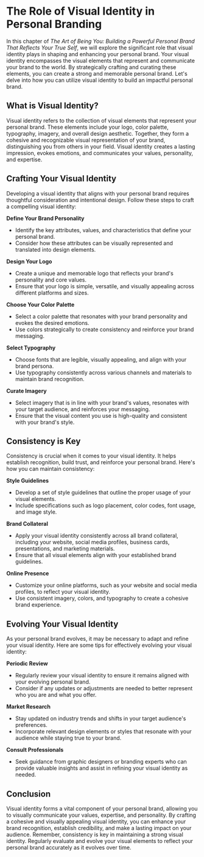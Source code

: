 The Role of Visual Identity in Personal Branding
=========================================================

In this chapter of *The Art of Being You: Building a Powerful Personal Brand That Reflects Your True Self*, we will explore the significant role that visual identity plays in shaping and enhancing your personal brand. Your visual identity encompasses the visual elements that represent and communicate your brand to the world. By strategically crafting and curating these elements, you can create a strong and memorable personal brand. Let's delve into how you can utilize visual identity to build an impactful personal brand.

What is Visual Identity?
------------------------

Visual identity refers to the collection of visual elements that represent your personal brand. These elements include your logo, color palette, typography, imagery, and overall design aesthetic. Together, they form a cohesive and recognizable visual representation of your brand, distinguishing you from others in your field. Visual identity creates a lasting impression, evokes emotions, and communicates your values, personality, and expertise.

Crafting Your Visual Identity
-----------------------------

Developing a visual identity that aligns with your personal brand requires thoughtful consideration and intentional design. Follow these steps to craft a compelling visual identity:

**Define Your Brand Personality**

* Identify the key attributes, values, and characteristics that define your personal brand.
* Consider how these attributes can be visually represented and translated into design elements.

**Design Your Logo**

* Create a unique and memorable logo that reflects your brand's personality and core values.
* Ensure that your logo is simple, versatile, and visually appealing across different platforms and sizes.

**Choose Your Color Palette**

* Select a color palette that resonates with your brand personality and evokes the desired emotions.
* Use colors strategically to create consistency and reinforce your brand messaging.

**Select Typography**

* Choose fonts that are legible, visually appealing, and align with your brand persona.
* Use typography consistently across various channels and materials to maintain brand recognition.

**Curate Imagery**

* Select imagery that is in line with your brand's values, resonates with your target audience, and reinforces your messaging.
* Ensure that the visual content you use is high-quality and consistent with your brand's style.

Consistency is Key
------------------

Consistency is crucial when it comes to your visual identity. It helps establish recognition, build trust, and reinforce your personal brand. Here's how you can maintain consistency:

**Style Guidelines**

* Develop a set of style guidelines that outline the proper usage of your visual elements.
* Include specifications such as logo placement, color codes, font usage, and image style.

**Brand Collateral**

* Apply your visual identity consistently across all brand collateral, including your website, social media profiles, business cards, presentations, and marketing materials.
* Ensure that all visual elements align with your established brand guidelines.

**Online Presence**

* Customize your online platforms, such as your website and social media profiles, to reflect your visual identity.
* Use consistent imagery, colors, and typography to create a cohesive brand experience.

Evolving Your Visual Identity
-----------------------------

As your personal brand evolves, it may be necessary to adapt and refine your visual identity. Here are some tips for effectively evolving your visual identity:

**Periodic Review**

* Regularly review your visual identity to ensure it remains aligned with your evolving personal brand.
* Consider if any updates or adjustments are needed to better represent who you are and what you offer.

**Market Research**

* Stay updated on industry trends and shifts in your target audience's preferences.
* Incorporate relevant design elements or styles that resonate with your audience while staying true to your brand.

**Consult Professionals**

* Seek guidance from graphic designers or branding experts who can provide valuable insights and assist in refining your visual identity as needed.

Conclusion
----------

Visual identity forms a vital component of your personal brand, allowing you to visually communicate your values, expertise, and personality. By crafting a cohesive and visually appealing visual identity, you can enhance your brand recognition, establish credibility, and make a lasting impact on your audience. Remember, consistency is key in maintaining a strong visual identity. Regularly evaluate and evolve your visual elements to reflect your personal brand accurately as it evolves over time.
